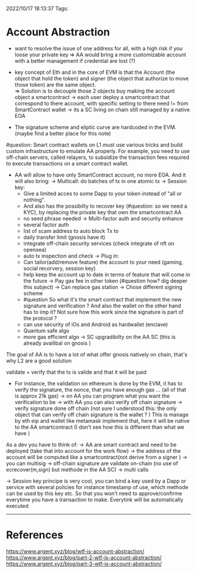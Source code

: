 2022/10/17 18:13:37
Tags:

# Account Abstraction

- want to resolve the issue of one address for all, with a high risk if you loose your private key
=> AA would bring a more customizable account with a better management if credential are lost (?)
- key concept of Eth and in the core of EVM is that the Account (the object that hold the token) and
signer (the object that authorize to move those token) are the same object.  
=> Solution is to decouple those 2 objects buy making the account object a smartcontract
-> each user deploy a smartcontract that correspond to there account, with specific setting to there need
!= from SmartContract wallet 
    -> its a SC living on chain still managed by a native EOA

- The signature scheme and eliptic curve are hardcoded in the EVM. (maybe find a better place for this note)

#question:  Smart contract wallets on L1 must use various tricks and build custom infrastructure to emulate AA properly. For example, you need to use off-chain servers, called relayers, to subsidize the transaction fees required to execute transactions on a smart contract wallet.


- AA will allow to have only SmartContract account, no more EOA. And it will also bring:
-> Multicall: do batches of tx in one atomic tx
-> Session key: 
    - Give a limited acces to some Dapp to your token instead of "all or nothing". 
    - And also has the possibilty to recover key (#question: so we need a KYC), by replacing the private 
        key that own the smartcontract AA 
    - no seed phrase needed 
-> Multi-factor auth and security enhance
    - several factor auth
    - list of scam address to auto block Tx to 
    - daily transfer limit (gnosis have it)
    - integrate off-chain security services (check integrate of nft on opensea)
    - auto tx inspection and check 
-> Plug in:
    - Can tailor(add/remove feature) the account to your need (gaming, social recorvery, session key)
    - help keep the account up to date in terms of feature that will come in the future 
-> Pay gas fee in other token (#question how? dig deeper this subject)
-> Can replace gas station 
-> Chose different signing scheme
    - #question So what it's the smart contract that implement the new signature and verification ? And
        also the wallet on the other hand has to imp it? Not sure how this work since the signature is part
        of the protocol ?
    - can use security of iOs and Android as hardwallet (enclave)
    - Quantum safe algo
    - more gas efficient algo 
-> SC upgradibilty on the AA SC (this is already availibal on gnosis )

The goal of AA is to have a lot of what offer gnosis natively on chain, that's why L2 are a good solution

validate = verify that the tx is valide and that it will be paid
- For instance, the validation on ethereum is done by the EVM, it has to verify the signature, the nonce, 
    that you have enough gas ... (all of that is approx 21k gas)
-> on AA you can program what you want the verification to be 
-> with AA you can also verify off chain signature 
-> verify signature done off chain (not sure I understood this: the only object that can verify off chain 
    signature is the wallet ? ) This is manage by eth eip and wallet like metamask implement that, here 
    it will be native to the AA smartcontract (I don't see how this is different than what we have )

As a dev you have to think of: 
-> AA are smart contract and need to be deployed (take that into account for the work flow)
-> the address of the account will be computed like a smartcontract(not derive from a signer )
-> you can multisig
-> off-chain signature are validate on-chain (no use of ecrecover(m,sign) but methode in the AA SC)
-> multi calls

-> Session key principe is very cool, you can bind a key used by a Dapp or service with several policies
    for instance timestamp of use, which methode can be used by this key etc. So that you won't need to 
    approve/confirme everytime you have a transaction to make. Everytink will be automatically executed 
    
---
# References

https://www.argent.xyz/blog/wtf-is-account-abstraction/
https://www.argent.xyz/blog/part-2-wtf-is-account-abstraction/
https://www.argent.xyz/blog/part-3-wtf-is-account-abstraction/